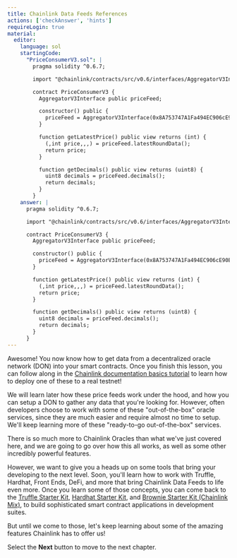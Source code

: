 ```yaml
---
title: Chainlink Data Feeds References
actions: ['checkAnswer', 'hints']
requireLogin: true
material:
  editor:
    language: sol
    startingCode:
      "PriceConsumerV3.sol": |
        pragma solidity ^0.6.7;

        import "@chainlink/contracts/src/v0.6/interfaces/AggregatorV3Interface.sol";

        contract PriceConsumerV3 {
          AggregatorV3Interface public priceFeed;

          constructor() public {
            priceFeed = AggregatorV3Interface(0x8A753747A1Fa494EC906cE90E9f37563A8AF630e);
          }

          function getLatestPrice() public view returns (int) {
            (,int price,,,) = priceFeed.latestRoundData();
            return price;
          }

          function getDecimals() public view returns (uint8) {
            uint8 decimals = priceFeed.decimals();
            return decimals;
          }
        }
    answer: |
      pragma solidity ^0.6.7;

      import "@chainlink/contracts/src/v0.6/interfaces/AggregatorV3Interface.sol";

      contract PriceConsumerV3 {
        AggregatorV3Interface public priceFeed;

        constructor() public {
          priceFeed = AggregatorV3Interface(0x8A753747A1Fa494EC906cE90E9f37563A8AF630e);
        }

        function getLatestPrice() public view returns (int) {
          (,int price,,,) = priceFeed.latestRoundData();
          return price;
        }

        function getDecimals() public view returns (uint8) {
          uint8 decimals = priceFeed.decimals();
          return decimals;
        }
      }
---
```


Awesome! You now know how to get data from a decentralized oracle network (DON) into your smart contracts. Once you finish this lesson, you can follow along in the <a href="https://docs.chain.link/docs/beginners-tutorial/" target="_blank">Chainlink documentation basics tutorial</a> to learn how to deploy one of these to a real testnet!

We will learn later how these price feeds work under the hood, and how you can setup a DON to gather any data that you're looking for. However, often developers choose to work with some of these "out-of-the-box" oracle services, since they are much easier and require almost no time to setup. We'll keep learning more of these "ready-to-go out-of-the-box" services.

There is so much more to Chainlink Oracles than what we've just covered here, and we are going to go over how this all works, as well as some other incredibly powerful features.

However, we want to give you a heads up on some tools that bring your developing to the next level. Soon, you'll learn how to work with Truffle, Hardhat, Front Ends, DeFi, and more that bring Chainlink Data Feeds to life even more. Once you learn some of those concepts, you can come back to the <a href="https://github.com/smartcontractkit/truffle-starter-kit" target="_blank">Truffle Starter Kit</a>, <a href="https://github.com/smartcontractkit/hardhat-starter-kit" target="_blank">Hardhat Starter Kit</a>, and <a href="https://github.com/smartcontractkit/chainlink-mix" target="_blank">Brownie Starter Kit (Chainlink Mix)</a>, to build sophisticated smart contract applications in development suites.

But until we come to those, let's keep learning about some of the amazing features Chainlink has to offer us!

Select the **Next** button to move to the next chapter.
